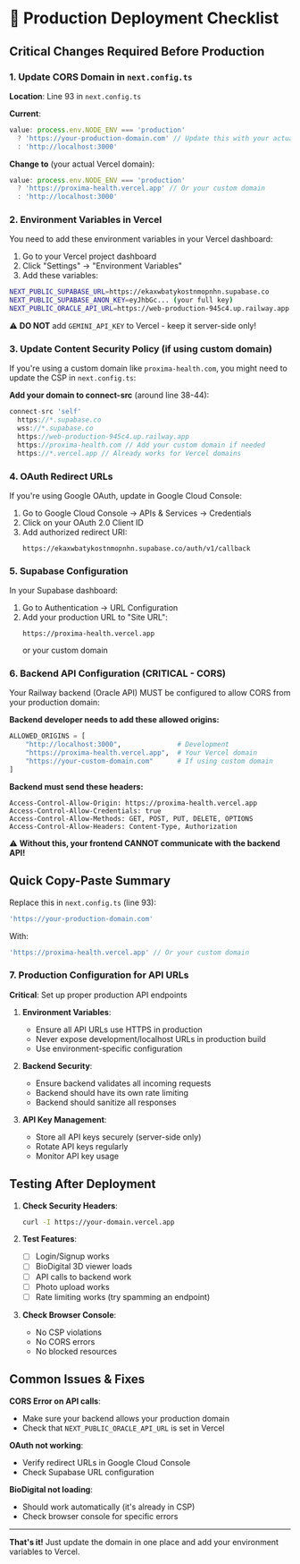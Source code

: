 # 🚀 Production Deployment Checklist

## Critical Changes Required Before Production

### 1. Update CORS Domain in `next.config.ts`

**Location**: Line 93 in `next.config.ts`

**Current**:
```javascript
value: process.env.NODE_ENV === 'production' 
  ? 'https://your-production-domain.com' // Update this with your actual domain
  : 'http://localhost:3000'
```

**Change to** (your actual Vercel domain):
```javascript
value: process.env.NODE_ENV === 'production' 
  ? 'https://proxima-health.vercel.app' // Or your custom domain
  : 'http://localhost:3000'
```

### 2. Environment Variables in Vercel

You need to add these environment variables in your Vercel dashboard:

1. Go to your Vercel project dashboard
2. Click "Settings" → "Environment Variables"
3. Add these variables:

```bash
NEXT_PUBLIC_SUPABASE_URL=https://ekaxwbatykostnmopnhn.supabase.co
NEXT_PUBLIC_SUPABASE_ANON_KEY=eyJhbGc... (your full key)
NEXT_PUBLIC_ORACLE_API_URL=https://web-production-945c4.up.railway.app
```

⚠️ **DO NOT** add `GEMINI_API_KEY` to Vercel - keep it server-side only!

### 3. Update Content Security Policy (if using custom domain)

If you're using a custom domain like `proxima-health.com`, you might need to update the CSP in `next.config.ts`:

**Add your domain to connect-src** (around line 38-44):
```javascript
connect-src 'self' 
  https://*.supabase.co 
  wss://*.supabase.co 
  https://web-production-945c4.up.railway.app 
  https://proxima-health.com // Add your custom domain if needed
  https://*.vercel.app // Already works for Vercel domains
```

### 4. OAuth Redirect URLs

If you're using Google OAuth, update in Google Cloud Console:
1. Go to Google Cloud Console → APIs & Services → Credentials
2. Click on your OAuth 2.0 Client ID
3. Add authorized redirect URI:
   ```
   https://ekaxwbatykostnmopnhn.supabase.co/auth/v1/callback
   ```

### 5. Supabase Configuration

In your Supabase dashboard:
1. Go to Authentication → URL Configuration
2. Add your production URL to "Site URL":
   ```
   https://proxima-health.vercel.app
   ```
   or your custom domain

### 6. Backend API Configuration (CRITICAL - CORS)

Your Railway backend (Oracle API) MUST be configured to allow CORS from your production domain:

**Backend developer needs to add these allowed origins:**
```python
ALLOWED_ORIGINS = [
    "http://localhost:3000",              # Development
    "https://proxima-health.vercel.app",  # Your Vercel domain
    "https://your-custom-domain.com"      # If using custom domain
]
```

**Backend must send these headers:**
```
Access-Control-Allow-Origin: https://proxima-health.vercel.app
Access-Control-Allow-Credentials: true
Access-Control-Allow-Methods: GET, POST, PUT, DELETE, OPTIONS
Access-Control-Allow-Headers: Content-Type, Authorization
```

⚠️ **Without this, your frontend CANNOT communicate with the backend API!**

## Quick Copy-Paste Summary

Replace this in `next.config.ts` (line 93):
```javascript
'https://your-production-domain.com'
```

With:
```javascript
'https://proxima-health.vercel.app' // Or your custom domain
```

### 7. Production Configuration for API URLs

**Critical**: Set up proper production API endpoints

1. **Environment Variables**:
   - Ensure all API URLs use HTTPS in production
   - Never expose development/localhost URLs in production build
   - Use environment-specific configuration

2. **Backend Security**:
   - Ensure backend validates all incoming requests
   - Backend should have its own rate limiting
   - Backend should sanitize all responses

3. **API Key Management**:
   - Store all API keys securely (server-side only)
   - Rotate API keys regularly
   - Monitor API key usage

## Testing After Deployment

1. **Check Security Headers**:
   ```bash
   curl -I https://your-domain.vercel.app
   ```

2. **Test Features**:
   - [ ] Login/Signup works
   - [ ] BioDigital 3D viewer loads
   - [ ] API calls to backend work
   - [ ] Photo upload works
   - [ ] Rate limiting works (try spamming an endpoint)

3. **Check Browser Console**:
   - No CSP violations
   - No CORS errors
   - No blocked resources

## Common Issues & Fixes

**CORS Error on API calls**:
- Make sure your backend allows your production domain
- Check that `NEXT_PUBLIC_ORACLE_API_URL` is set in Vercel

**OAuth not working**:
- Verify redirect URLs in Google Cloud Console
- Check Supabase URL configuration

**BioDigital not loading**:
- Should work automatically (it's already in CSP)
- Check browser console for specific errors

---

**That's it!** Just update the domain in one place and add your environment variables to Vercel.